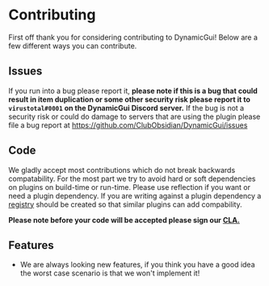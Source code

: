 # Contributing

First off thank you for considering contributing to DynamicGui! Below are a few different ways you can contribute.

 
## Issues

If you run into a bug please report it, **please note if this is a bug that could result in item duplication or some other security risk please report it to `virustotal#0001` on the DynamicGui Discord server.** If the bug is not a security risk or could do damage to servers that are using the plugin please file a bug report at https://github.com/ClubObsidian/DynamicGui/issues

## Code

We gladly accept most contributions which do not break backwards compatability. For the most part we try to avoid hard or soft dependencies on plugins on build-time or run-time. Please use reflection if you want or need a plugin dependency. If you are writing against a plugin dependency a [registry](https://github.com/ClubObsidian/DynamicGui/tree/master/src/main/java/com/clubobsidian/dynamicgui/registry) should be created so that similar plugins can add compability.

**Please note before your code will be accepted please sign our [CLA.](https://cla-assistant.io/ClubObsidian/DynamicGui)**


## Features

* We are always looking new features, if you think you have a good idea the worst case scenario is that we won't implement it!